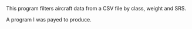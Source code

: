 This program filters aircraft data from a CSV file by class, weight and SRS.

A program I was payed to produce.

